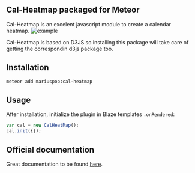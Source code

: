 ## Cal-Heatmap packaged for Meteor
Cal-Heatmap is an excelent javascript module to create a calendar heatmap.
![example](https://cloud.githubusercontent.com/assets/4264640/13897511/9b01b31a-edbb-11e5-8a86-b7b92d207d59.png)

Cal-Heatmap is based on D3JS so installing this package will take care of getting the correspondin d3js package too.

## Installation

```
meteor add mariuspop:cal-heatmap
```

## Usage
After installation, initialize the plugin in Blaze templates ```.onRendered```:
``` javascript
var cal = new CalHeatMap();
cal.init({});
```

## Official documentation

Great documentation to be found [here](http://cal-heatmap.com).
